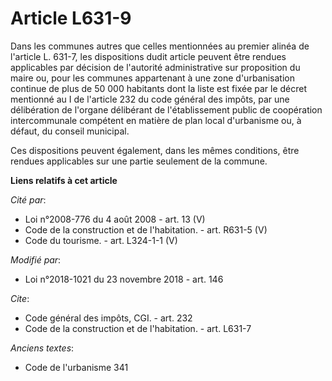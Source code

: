 # Article L631-9

Dans les communes autres que celles mentionnées au premier alinéa de l'article L. 631-7, les dispositions dudit article
peuvent être rendues applicables par décision de l'autorité administrative sur proposition du maire ou, pour les communes
appartenant à une zone d'urbanisation continue de plus de 50 000 habitants dont la liste est fixée par le décret mentionné au
I de l'article 232 du code général des impôts, par une délibération de l'organe délibérant de l'établissement public de
coopération intercommunale compétent en matière de plan local d'urbanisme ou, à défaut, du conseil municipal.

Ces dispositions peuvent également, dans les mêmes conditions, être rendues applicables sur une partie seulement de la
commune.

**Liens relatifs à cet article**

_Cité par_:

  - Loi n°2008-776 du 4 août 2008 - art. 13 (V)
  - Code de la construction et de l'habitation. - art. R631-5 (V)
  - Code du tourisme. - art. L324-1-1 (V)

_Modifié par_:

  - Loi n°2018-1021 du 23 novembre 2018 - art. 146

_Cite_:

  - Code général des impôts, CGI. - art. 232
  - Code de la construction et de l'habitation. - art. L631-7

_Anciens textes_:

  - Code de l'urbanisme 341
